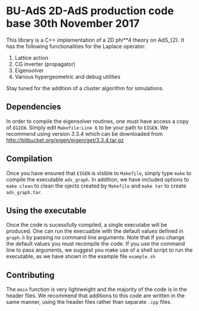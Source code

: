 # BU-AdS 2D-AdS production code base                    30th November 2017

This library is a C++ implementation of a 2D phi**4 theory on AdS_{2}. It has
the following functionalities for the Laplace operator:

1. Lattice action
2. CG inverter (propagator)
3. Eigensolver
4. Various hypergeometric and debug utilities

Stay tuned for the addition of a cluster algorithm for simulations.

## Dependencies

In order to compile the eigensolver routines, one must have access a copy
of `EGIEN`. Simply edit `Makefile:Line 6` to be your path to `EIGEN`. We
recommend using version 3.3.4 which can be downloaded from
http://bitbucket.org/eigen/eigen/get/3.3.4.tar.gz

## Compilation

Once you have ensured that `EIGEN` is visible to `Makefile`, simply
type `make` to compile the executable `ads_graph`. In addition, we have
included options to `make clean` to clean the ojects created by
`Makefile` and `make tar` to create `ads_graph.tar`.

## Using the executable

Once the code is sucessfully compiled, a single executabe will be produced.
One can run the execuatble with the default values defined in `graph.h` by
passing no command line arguments. Note that if you change the default
values you must recompile the code. If you use the command line to pass
arguments, we suggest you make use of a shell script to run the executable,
as we have shown in the example file `example.sh`

## Contributing

The `main` function is very lightweight and the majority of the code is
in the header files. We recommend that additions to this code are written
in the same manner, using the header files rather than separate `.cpp`
files.